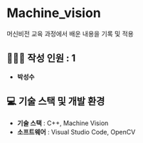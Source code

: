 # Machine_vision
머신비전 교육 과정에서 배운 내용을 기록 및 적용
 
## 🧑‍🤝‍🧑 작성 인원 : 1
- **박성수** 

## 💻 기술 스택 및 개발 환경
- **기술 스택** : C++, Machine Vision
- **소프트웨어** : Visual Studio Code, OpenCV
